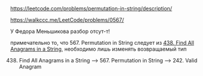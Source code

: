 https://leetcode.com/problems/permutation-in-string/description/

https://walkccc.me/LeetCode/problems/0567/

У Федора Меньшикова разбор отсут-т!

примечательно то, что 567. Permutation in String следует из 
[438. Find All Anagrams in a String](https://github.com/SkosMartren/leetcode_com/tree/main/438.%20Find%20All%20Anagrams%20in%20a%20String), необходимо лишь изменять возвращаемый тип 

438. Find All Anagrams in a String --> 567. Permutation in String --> 242. Valid Anagram
